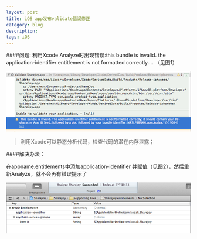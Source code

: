 ```yaml
---
layout: post
title: iOS app发布validate错误修正
category: blog
description: 
tags: iOS
---
```

####问题:
利用Xcode Analyze时出现错误:this bundle is invalid. the application-identifier entitlement is not formatted correctly.... （见图1）

![chart 1](/images/blog/13554960286552.png)
>利用Xcode可以静态分析代码，检查代码的潜在内存泄露； 

####解决办法：

在appname.entitlements中添加application-identifier 并赋值（见图2），然后重新Analyze，就不会再有错误提示了

![chart 2](/images/blog/13554962363888.png)

[Angelia]:    http://angeliaw.github.com  "Angelia"